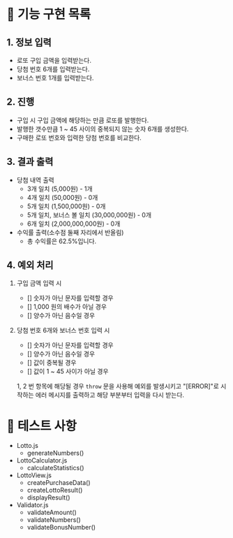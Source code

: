 # 📌 기능 구현 목록

## 1. 정보 입력

- 로또 구입 금액을 입력받는다.
- 당첨 번호 6개를 입력받는다.
- 보너스 번호 1개를 입력받는다.

## 2. 진행

- 구입 시 구입 금액에 해당하는 만큼 로또를 발행한다.
- 발행한 갯수만큼 1 ~ 45 사이의 중복되지 않는 숫자 6개를 생성한다.
- 구매한 로또 번호와 입력한 당첨 번호를 비교한다.

## 3. 결과 출력

- 당첨 내역 출력
  - 3개 일치 (5,000원) - 1개
  - 4개 일치 (50,000원) - 0개
  - 5개 일치 (1,500,000원) - 0개
  - 5개 일치, 보너스 볼 일치 (30,000,000원) - 0개
  - 6개 일치 (2,000,000,000원) - 0개
- 수익률 출력(소수점 둘째 자리에서 반올림)
  - 총 수익률은 62.5%입니다.

## 4. 예외 처리

1. 구입 금액 입력 시
   - [] 숫자가 아닌 문자를 입력할 경우
   - [] 1,000 원의 배수가 아닐 경우
   - [] 양수가 아닌 음수일 경우
2. 당첨 번호 6개와 보너스 번호 입력 시

   - [] 숫자가 아닌 문자를 입력할 경우
   - [] 양수가 아닌 음수일 경우
   - [] 값이 중복될 경우
   - [] 값이 1 ~ 45 사이가 아닐 경우

   1, 2 번 항목에 해당될 경우 `throw` 문을 사용해 예외를 발생시키고 "[ERROR]"로 시작하는 에러 메시지를 출력하고 해당 부분부터 입력을 다시 받는다.

# 📌 테스트 사항

- Lotto.js
  - generateNumbers()
- LottoCalculator.js
  - calculateStatistics()
- LottoView.js
  - createPurchaseData()
  - createLottoResult()
  - displayResult()
- Validator.js
  - validateAmount()
  - validateNumbers()
  - validateBonusNumber()
